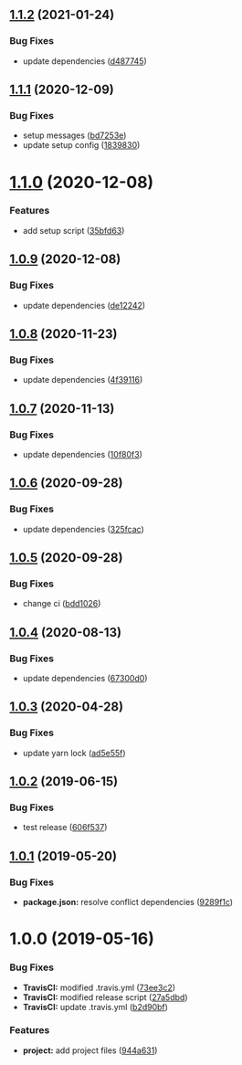 ## [1.1.2](https://github.com/JimmyBeldone/open-source-starter/compare/v1.1.1...v1.1.2) (2021-01-24)


### Bug Fixes

* update dependencies ([d487745](https://github.com/JimmyBeldone/open-source-starter/commit/d48774564e438e069788264d2bf817e188a7ccfb))

## [1.1.1](https://github.com/JimmyBeldone/open-source-starter/compare/v1.1.0...v1.1.1) (2020-12-09)


### Bug Fixes

* setup messages ([bd7253e](https://github.com/JimmyBeldone/open-source-starter/commit/bd7253e0fcfce90d48ad48179fbbf6b0e31fb732))
* update setup config ([1839830](https://github.com/JimmyBeldone/open-source-starter/commit/1839830bf230903f801b3afb2464f38d9ba58764))

# [1.1.0](https://github.com/JimmyBeldone/open-source-starter/compare/v1.0.9...v1.1.0) (2020-12-08)


### Features

* add setup script ([35bfd63](https://github.com/JimmyBeldone/open-source-starter/commit/35bfd639950f9a0f124b4c1483afa82d68fcbc4f))

## [1.0.9](https://github.com/JimmyBeldone/open-source-starter/compare/v1.0.8...v1.0.9) (2020-12-08)


### Bug Fixes

* update dependencies ([de12242](https://github.com/JimmyBeldone/open-source-starter/commit/de1224281dfcd6f39dfc552c9930d5c8d3a34024))

## [1.0.8](https://github.com/JimmyBeldone/open-source-starter/compare/v1.0.7...v1.0.8) (2020-11-23)


### Bug Fixes

* update dependencies ([4f39116](https://github.com/JimmyBeldone/open-source-starter/commit/4f39116b619ba8010c9cb35d9a2a3d6813fd01c3))

## [1.0.7](https://github.com/JimmyBeldone/open-source-starter/compare/v1.0.6...v1.0.7) (2020-11-13)


### Bug Fixes

* update dependencies ([10f80f3](https://github.com/JimmyBeldone/open-source-starter/commit/10f80f3691738cf78aa798bbaff6764679a38954))

## [1.0.6](https://github.com/JimmyBeldone/open-source-starter/compare/v1.0.5...v1.0.6) (2020-09-28)


### Bug Fixes

* update dependencies ([325fcac](https://github.com/JimmyBeldone/open-source-starter/commit/325fcac54e4c3f551cdb32e42de15f7bfab08fd3))

## [1.0.5](https://github.com/JimmyBeldone/open-source-starter/compare/v1.0.4...v1.0.5) (2020-09-28)


### Bug Fixes

* change ci ([bdd1026](https://github.com/JimmyBeldone/open-source-starter/commit/bdd10267f9b7fbbb6eaf5238e706bc716f2a127b))

## [1.0.4](https://github.com/JimmyBeldone/open-source-starter/compare/v1.0.3...v1.0.4) (2020-08-13)


### Bug Fixes

* update dependencies ([67300d0](https://github.com/JimmyBeldone/open-source-starter/commit/67300d041d5021fca5fcf7d0c2cee0a4414c6a54))

## [1.0.3](https://github.com/JimmyBeldone/open-source-starter/compare/v1.0.2...v1.0.3) (2020-04-28)


### Bug Fixes

* update yarn lock ([ad5e55f](https://github.com/JimmyBeldone/open-source-starter/commit/ad5e55f7d5566a83c330ba31b84609fa96680be3))

## [1.0.2](https://github.com/JimmyBeldone/open-source-starter/compare/v1.0.1...v1.0.2) (2019-06-15)


### Bug Fixes

* test release ([606f537](https://github.com/JimmyBeldone/open-source-starter/commit/606f537))

## [1.0.1](https://github.com/JimmyBeldone/open-source-starter/compare/v1.0.0...v1.0.1) (2019-05-20)


### Bug Fixes

* **package.json:** resolve conflict dependencies ([9289f1c](https://github.com/JimmyBeldone/open-source-starter/commit/9289f1c))

# 1.0.0 (2019-05-16)


### Bug Fixes

* **TravisCI:** modified .travis.yml ([73ee3c2](https://github.com/JimmyBeldone/open-source-starter/commit/73ee3c2))
* **TravisCI:** modified release script ([27a5dbd](https://github.com/JimmyBeldone/open-source-starter/commit/27a5dbd))
* **TravisCI:** update .travis.yml ([b2d90bf](https://github.com/JimmyBeldone/open-source-starter/commit/b2d90bf))


### Features

* **project:** add project files ([944a631](https://github.com/JimmyBeldone/open-source-starter/commit/944a631))
